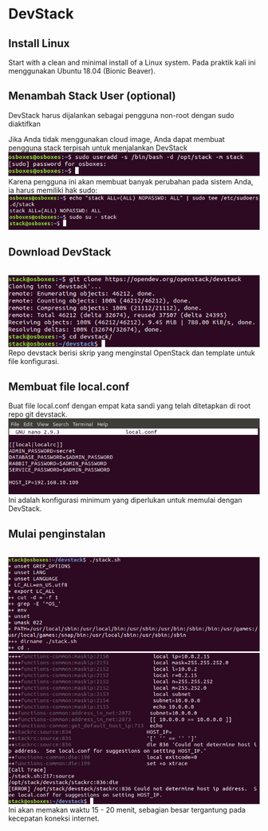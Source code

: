 <h1>DevStack</h1>
<h2>Install Linux</h2>
Start with a clean and minimal install of a Linux system. 
Pada praktik kali ini menggunakan Ubuntu 18.04 (Bionic Beaver).
<h2>Menambah Stack User (optional)</h2>
DevStack harus dijalankan sebagai pengguna non-root dengan sudo diaktifkan 

Jika Anda tidak menggunakan cloud image, Anda dapat membuat pengguna stack terpisah untuk menjalankan DevStack
<br>
<img src=img/Screenshot1.png>
<br>
Karena pengguna ini akan membuat banyak perubahan pada sistem Anda, ia harus memiliki hak sudo:
<br>
<img src=img/Screenshot2.png>
<br>
<h2>Download DevStack</h2>
<br>
<img src=img/Screenshot3.png>
<br>
Repo devstack berisi skrip yang menginstal OpenStack dan template untuk file konfigurasi.
<h2>Membuat file local.conf</h2>
Buat file local.conf dengan empat kata sandi yang telah ditetapkan di root repo git devstack.
<br>
<img src=img/Screenshot4.png>
<br>
Ini adalah konfigurasi minimum yang diperlukan untuk memulai dengan DevStack.
<h2> Mulai penginstalan</h2>
<br>
<img src=img/Screenshot5.png>
<img src=img/Screenshot6.png>
<br>
Ini akan memakan waktu 15 - 20 menit, sebagian besar tergantung pada kecepatan koneksi internet.